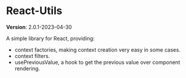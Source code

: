 # React-Utils

**Version**: 2.0.1-2023-04-30

A simple library for React, providing:

- context factories, making context creation very easy in some cases.
- context filters.
- usePreviousValue, a hook to get the previous value over component rendering.

